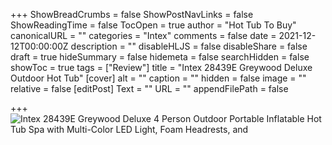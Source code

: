 +++
ShowBreadCrumbs = false
ShowPostNavLinks = false
ShowReadingTime = false
TocOpen = true
author = "Hot Tub To Buy"
canonicalURL = ""
categories = "Intex"
comments = false
date = 2021-12-12T00:00:00Z
description = ""
disableHLJS = false
disableShare = false
draft = true
hideSummary = false
hidemeta = false
searchHidden = false
showToc = true
tags = ["Review"]
title = "Intex 28439E Greywood Deluxe Outdoor Hot Tub"
[cover]
alt = ""
caption = ""
hidden = false
image = ""
relative = false
[editPost]
Text = ""
URL = ""
appendFilePath = false

+++
![Intex 28439E Greywood Deluxe 4 Person Outdoor Portable Inflatable Hot Tub Spa with Multi-Color LED Light, Foam Headrests, and](https://images-na.ssl-images-amazon.com/images/I/81McveP2uqL._AC_UL604_SR604,400_.jpg)